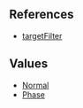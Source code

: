 ## References
  * [targetFilter](VanillatargetFilter.md)

## Values
  * [Normal](VanillaNormal.md)
  * [Phase](VanillaPhase.md)